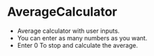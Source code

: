 # AverageCalculator
- Average calculator with user inputs.
- You can enter as many numbers as you want.
- Enter 0 To stop and calculate the average.
